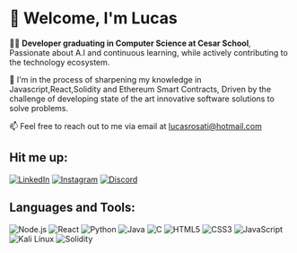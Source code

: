 # 👋 Welcome, I'm Lucas

👨‍💻 **Developer graduating in Computer Science at Cesar School**, Passionate about A.I and continuous learning, while actively contributing to the technology ecosystem.

🔨 I'm in the process of sharpening my knowledge in Javascript,React,Solidity and Ethereum Smart Contracts, Driven by the challenge of developing state of the art innovative software solutions to solve problems.

📫 Feel free to reach out to me via email at [lucasrosati@hotmail.com](mailto:lucasrosati@hotmail.com)

## Hit me up:

[![LinkedIn](https://img.shields.io/badge/-LinkedIn-0077B5?style=for-the-badge&logo=linkedin&logoColor=white)](https://www.linkedin.com/in/lucas-rosati-cavalcanti-pereira-b62229128)
[![Instagram](https://img.shields.io/badge/-Instagram-E4405F?style=for-the-badge&logo=instagram&logoColor=white)](https://instagram.com/lucasrosati)
[![Discord](https://img.shields.io/badge/-Discord-7289DA?style=for-the-badge&logo=discord&logoColor=white)](https://discordapp.com/users/lucasrosati)


## Languages and Tools:

![Node.js](https://img.shields.io/badge/Node.js-43853D?style=for-the-badge&logo=node.js&logoColor=white)
![React](https://img.shields.io/badge/React-20232A?style=for-the-badge&logo=react&logoColor=61DAFB)
![Python](https://img.shields.io/badge/Python-3776AB?style=for-the-badge&logo=python&logoColor=white)
![Java](https://img.shields.io/badge/Java-ED8B00?style=for-the-badge&logo=java&logoColor=white)
![C](https://img.shields.io/badge/C-A8B9CC?style=for-the-badge&logo=c&logoColor=white)
![HTML5](https://img.shields.io/badge/HTML5-E34F26?style=for-the-badge&logo=html5&logoColor=white)
![CSS3](https://img.shields.io/badge/CSS3-1572B6?style=for-the-badge&logo=css3&logoColor=white)
![JavaScript](https://img.shields.io/badge/JavaScript-F7DF1E?style=for-the-badge&logo=javascript&logoColor=black)
![Kali Linux](https://img.shields.io/badge/Kali_Linux-557C94?style=for-the-badge&logo=kali-linux&logoColor=white)
![Solidity](https://img.shields.io/badge/Solidity-363636?style=for-the-badge&logo=solidity&logoColor=white)

